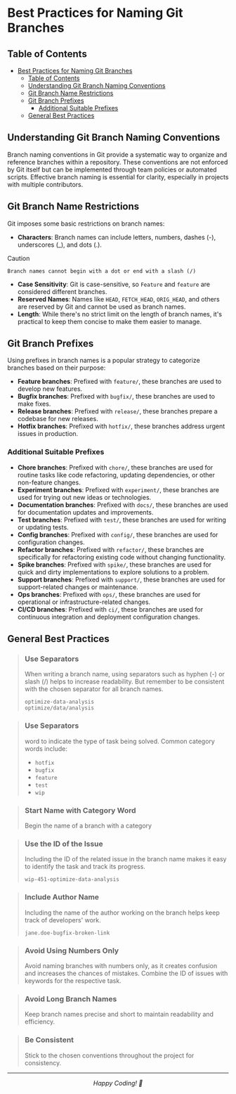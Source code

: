 # Best Practices for Naming Git Branches

## Table of Contents
- [Best Practices for Naming Git Branches](#best-practices-for-naming-git-branches)
  - [Table of Contents](#table-of-contents)
  - [Understanding Git Branch Naming Conventions](#understanding-git-branch-naming-conventions)
  - [Git Branch Name Restrictions](#git-branch-name-restrictions)
  - [Git Branch Prefixes](#git-branch-prefixes)
    - [Additional Suitable Prefixes](#additional-suitable-prefixes)
  - [General Best Practices](#general-best-practices)

## Understanding Git Branch Naming Conventions
Branch naming conventions in Git provide a systematic way to organize and reference branches within a repository. These conventions are not enforced by Git itself but can be implemented through team policies or automated scripts. Effective branch naming is essential for clarity, especially in projects with multiple contributors.

## Git Branch Name Restrictions
Git imposes some basic restrictions on branch names:
- **Characters**: Branch names can include letters, numbers, dashes (-), underscores (_), and dots (.).

> [!CAUTION]
> ```Branch names cannot begin with a dot or end with a slash (/)```

- **Case Sensitivity**: Git is case-sensitive, so `Feature` and `feature` are considered different branches.
- **Reserved Names**: Names like `HEAD`, `FETCH_HEAD`, `ORIG_HEAD`, and others are reserved by Git and cannot be used as branch names.
- **Length**: While there's no strict limit on the length of branch names, it's practical to keep them concise to make them easier to manage.

## Git Branch Prefixes
Using prefixes in branch names is a popular strategy to categorize branches based on their purpose:

- **Feature branches**: Prefixed with `feature/`, these branches are used to develop new features.
- **Bugfix branches**: Prefixed with `bugfix/`, these branches are used to make fixes.
- **Release branches**: Prefixed with `release/`, these branches prepare a codebase for new releases.
- **Hotfix branches**: Prefixed with `hotfix/`, these branches address urgent issues in production.

### Additional Suitable Prefixes
- **Chore branches**: Prefixed with `chore/`, these branches are used for routine tasks like code refactoring, updating dependencies, or other non-feature changes.
- **Experiment branches**: Prefixed with `experiment/`, these branches are used for trying out new ideas or technologies.
- **Documentation branches**: Prefixed with `docs/`, these branches are used for documentation updates and improvements.
- **Test branches**: Prefixed with `test/`, these branches are used for writing or updating tests.
- **Config branches**: Prefixed with `config/`, these branches are used for configuration changes.
- **Refactor branches**: Prefixed with `refactor/`, these branches are specifically for refactoring existing code without changing functionality.
- **Spike branches**: Prefixed with `spike/`, these branches are used for quick and dirty implementations to explore solutions to a problem.
- **Support branches**: Prefixed with `support/`, these branches are used for support-related changes or maintenance.
- **Ops branches**: Prefixed with `ops/`, these branches are used for operational or infrastructure-related changes.
- **CI/CD branches**: Prefixed with `ci/`, these branches are used for continuous integration and deployment configuration changes.


## General Best Practices
> ### Use Separators
> When writing a branch name, using separators such as hyphen (-) or slash (/) helps to increase readability. But remember to be consistent with the chosen separator for all branch names.
> ```plaintext
> optimize-data-analysis
> optimize/data/analysis
> ```

> ### Use Separators
> word to indicate the type of task being solved. Common category words include:
> - `hotfix`
> - `bugfix`
> - `feature`
> - `test`
> - `wip`

> ### Start Name with Category Word
> Begin the name of a branch with a category 

> ### Use the ID of the Issue
> Including the ID of the related issue in the branch name makes it easy to identify the task and track its progress.
> ```plaintext
> wip-451-optimize-data-analysis
> ```

> ### Include Author Name
> Including the name of the author working on the branch helps keep track of developers' work.
> ```plaintext
> jane.doe-bugfix-broken-link
> ```

> ### Avoid Using Numbers Only
> Avoid naming branches with numbers only, as it creates confusion and increases the chances of mistakes. Combine the ID of issues with keywords for the respective task.

> ### Avoid Long Branch Names
> Keep branch names precise and short to maintain readability and efficiency.

> ### Be Consistent
> Stick to the chosen conventions throughout the project for consistency.

---
<div align="center">
  <em>Happy Coding! 🚀</em>
</div>
